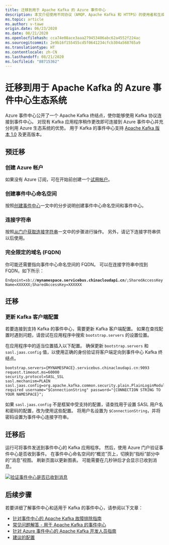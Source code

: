 ```yaml
---
title: 迁移到用于 Apache Kafka 的 Azure 事件中心
description: 本文介绍使用不同协议（AMQP、Apache Kafka 和 HTTPS）的使用者和生成者在使用 Azure 事件中心时如何交换事件。
ms.topic: article
ms.author: v-tawe
origin.date: 06/23/2020
ms.date: 08/21/2020
ms.openlocfilehash: cca74e08ace3aaa279453406abc62a4552f224ac
ms.sourcegitcommit: 2e9b16f155455cd5f0641234cfcb304a568765a9
ms.translationtype: HT
ms.contentlocale: zh-CN
ms.lasthandoff: 08/21/2020
ms.locfileid: "88715362"
---
```

# <a name="migrate-to-azure-event-hubs-for-apache-kafka-ecosystems"></a>迁移到用于 Apache Kafka 的 Azure 事件中心生态系统
Azure 事件中心公开了一个 Apache Kafka 终结点，使你能够使用 Kafka 协议连接到事件中心。 对现有 Kafka 应用程序稍作更改即可连接到 Azure 事件中心并充分利用 Azure 生态系统的优势。 用于 Kafka 的事件中心支持 [Apache Kafka 版本 1.0](https://kafka.apache.org/10/documentation.html) 及更高版本。

## <a name="pre-migration"></a>预迁移 

### <a name="create-an-azure-account"></a>创建 Azure 帐户
如果没有 Azure 订阅，可在开始前创建一个[试用帐户](https://wd.azure.cn/pricing/1rmb-trial/)。

### <a name="create-an-event-hubs-namespace"></a>创建事件中心命名空间
按照[创建事件中心](event-hubs-create.md)一文中的分步说明创建事件中心命名空间和事件中心。 

### <a name="connection-string"></a>连接字符串
按照[从门户获取连接字符串](event-hubs-get-connection-string.md#get-connection-string-from-the-portal)一文中的步骤进行操作。 另外，请记下连接字符串供以后使用。 

### <a name="fully-qualified-domain-name-fqdn"></a>完全限定的域名 (FQDN)
你可能还需要指向事件中心命名空间的 FQDN。 可以在连接字符串中找到 FQDN，如下所示：

`Endpoint=sb://`**`mynamespace.servicebus.chinacloudapi.cn`**`/;SharedAccessKeyName=XXXXXX;SharedAccessKey=XXXXXX`

<!-- If your Event Hubs namespace is deployed on a non-public cloud, your domain name may differ (for example, \*.servicebus.chinacloudapi.cn, \*.servicebus.usgovcloudapi.net, or \*.servicebus.cloudapi.de). -->

## <a name="migration"></a>迁移 

### <a name="update-your-kafka-client-configuration"></a>更新 Kafka 客户端配置

若要连接到支持 Kafka 的事件中心，需要更新 Kafka 客户端配置。 如果在查找配置时遇到问题，请尝试在应用程序中搜索 `bootstrap.servers` 的设置位置。

在应用程序中的适当位置插入以下配置。 确保更新 `bootstrap.servers` 和 `sasl.jaas.config` 值，以使用正确的身份验证将客户端定向到事件中心 Kafka 终结点。 

```
bootstrap.servers={MYNAMESPACE}.servicebus.chinacloudapi.cn:9093
request.timeout.ms=60000
security.protocol=SASL_SSL
sasl.mechanism=PLAIN
sasl.jaas.config=org.apache.kafka.common.security.plain.PlainLoginModule required username="$ConnectionString" password="{CONNECTION STRING TO YOUR NAMESPACE}";
``` 

如果 `sasl.jaas.config` 不是框架中受支持的配置，请查找用于设置 SASL 用户名和密码的配置，改为使用这些配置。 将用户名设置为 `$ConnectionString`，并将密码设置为事件中心连接字符串。

## <a name="post-migration"></a>迁移后
运行可将事件发送到事件中心的 Kafka 应用程序。 然后，使用 Azure 门户验证事件中心是否收到事件。 在事件中心命名空间的“概览”页上，切换到“指标”部分中的“消息”视图。 刷新页面以更新图表。 可能需要在几秒钟后才会显示已收到消息。 

[![验证事件中心是否已收到消息](./media/getstarted-dotnet-standard-send-v2/verify-messages-portal.png)](./media/getstarted-dotnet-standard-send-v2/verify-messages-portal.png#lightbox)


## <a name="next-steps"></a>后续步骤
若要详细了解事件中心和适用于 Kafka 的事件中心，请参阅以下文章：  

- [针对事件中心的 Apache Kafka 故障排除指南](apache-kafka-troubleshooting-guide.md)
- [常见问题解答 - 用于 Apache Kafka 的事件中心](apache-kafka-frequently-asked-questions.md)
- [针对 Azure 事件中心的 Apache Kafka 开发人员指南](apache-kafka-developer-guide.md)
- [建议的配置](apache-kafka-configurations.md)